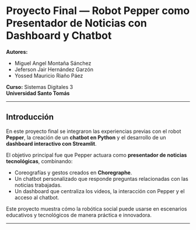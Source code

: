 #  Proyecto Final — Robot Pepper como Presentador de Noticias con Dashboard y Chatbot

**Autores:**  
- Miguel Angel Montaña Sánchez  
- Jeferson Jair Hernández Garzón  
- Yossed Mauricio Riaño Páez  

**Curso:** Sistemas Digitales 3  
**Universidad Santo Tomás**

---

## Introducción
En este proyecto final se integraron las experiencias previas con el robot **Pepper**, la creación de un **chatbot en Python** y el desarrollo de un **dashboard interactivo con Streamlit**.  

El objetivo principal fue que Pepper actuara como **presentador de noticias tecnológicas**, combinando:  
- Coreografías y gestos creados en **Choregraphe**.  
- Un chatbot personalizado que responde preguntas relacionadas con las noticias trabajadas.  
- Un dashboard que centraliza los videos, la interacción con Pepper y el acceso al chatbot.  

Este proyecto muestra cómo la robótica social puede usarse en escenarios educativos y tecnológicos de manera práctica e innovadora.  

---
